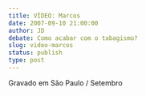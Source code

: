 ```yaml
---
title: VÍDEO: Marcos
date: 2007-09-10 21:00:00
author: JD
debate: Como acabar com o tabagismo?
slug: video-marcos
status: publish 
type: post
---
```



Gravado em São Paulo / Setembro


